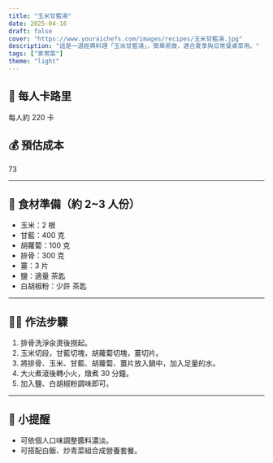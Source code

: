 ```yaml
---
title: "玉米甘藍湯"
date: 2025-04-16
draft: false
cover: "https://www.youraichefs.com/images/recipes/玉米甘藍湯.jpg"
description: "這是一道經典料理「玉米甘藍湯」，簡單易做，適合夏季與日常餐桌享用。"
tags: ["家常菜"]
theme: "light"
---
```


## 🥄 每人卡路里  
每人約 220 卡

## 💰 預估成本  
73

---

## 🧾 食材準備（約 2~3 人份）

- 玉米：2 根
- 甘藍：400 克
- 胡蘿蔔：100 克
- 排骨：300 克
- 薑：3 片
- 鹽：適量 茶匙
- 白胡椒粉：少許 茶匙

---

## 👩‍🍳 作法步驟

1. 排骨洗淨汆燙後撈起。
2. 玉米切段，甘藍切塊，胡蘿蔔切塊，薑切片。
3. 將排骨、玉米、甘藍、胡蘿蔔、薑片放入鍋中，加入足量的水。
4. 大火煮滾後轉小火，燉煮 30 分鐘。
5. 加入鹽、白胡椒粉調味即可。

---

## 📝 小提醒

- 可依個人口味調整醬料濃淡。
- 可搭配白飯、炒青菜組合成營養套餐。
